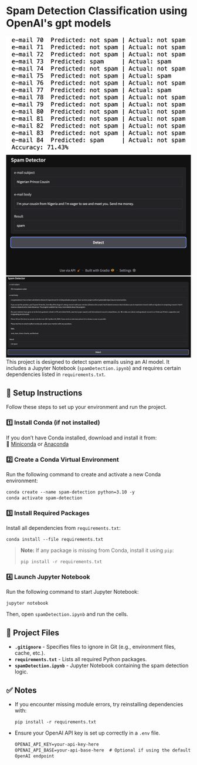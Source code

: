 # Spam Detection Classification using OpenAI's gpt models
![Detection Accuracy](assets/ResultAccuracy.png)
![Spam Detection Preview](assets/spamExample.png)
![Not Spam Detection Preview](assets/notSpamExample.png)
This project is designed to detect spam emails using an AI model. It includes a Jupyter Notebook (`spamDetection.ipynb`) and requires certain dependencies listed in `requirements.txt`.

## 📌 Setup Instructions

Follow these steps to set up your environment and run the project.

### 1️⃣ Install Conda (if not installed)
If you don’t have Conda installed, download and install it from:  
🔗 [Miniconda](https://docs.conda.io/en/latest/miniconda.html) or [Anaconda](https://www.anaconda.com/products/distribution)

### 2️⃣ Create a Conda Virtual Environment
Run the following command to create and activate a new Conda environment:

```
conda create --name spam-detection python=3.10 -y
conda activate spam-detection
```

### 3️⃣ Install Required Packages
Install all dependencies from `requirements.txt`:

```
conda install --file requirements.txt
```

> **Note:** If any package is missing from Conda, install it using `pip`:
> 
> ```
> pip install -r requirements.txt
> ```

### 4️⃣ Launch Jupyter Notebook
Run the following command to start Jupyter Notebook:

```
jupyter notebook
```

Then, open `spamDetection.ipynb` and run the cells.

## 📂 Project Files
- **`.gitignore`** - Specifies files to ignore in Git (e.g., environment files, cache, etc.).
- **`requirements.txt`** - Lists all required Python packages.
- **`spamDetection.ipynb`** - Jupyter Notebook containing the spam detection logic.

## ✅ Notes
- If you encounter missing module errors, try reinstalling dependencies with:

  ```
  pip install -r requirements.txt
  ```

- Ensure your OpenAI API key is set up correctly in a `.env` file.
  ```
  OPENAI_API_KEY=your-api-key-here
  OPENAI_API_BASE=your-api-base-here  # Optional if using the default OpenAI endpoint  
  ```

